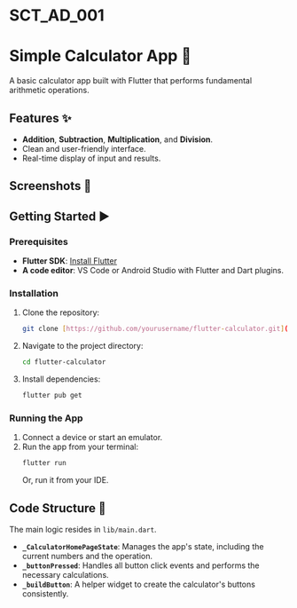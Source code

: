 # SCT_AD_001
# Simple Calculator App 🔢

A basic calculator app built with Flutter that performs fundamental arithmetic operations.

## Features ✨

* **Addition**, **Subtraction**, **Multiplication**, and **Division**.
* Clean and user-friendly interface.
* Real-time display of input and results.

## Screenshots 📱



## Getting Started ▶️

### Prerequisites

* **Flutter SDK**: [Install Flutter](https://flutter.dev/docs/get-started/install)
* **A code editor**: VS Code or Android Studio with Flutter and Dart plugins.

### Installation

1.  Clone the repository:
    ```bash
    git clone [https://github.com/yourusername/flutter-calculator.git](https://github.com/yourusername/flutter-calculator.git)
    ```
2.  Navigate to the project directory:
    ```bash
    cd flutter-calculator
    ```
3.  Install dependencies:
    ```bash
    flutter pub get
    ```

### Running the App

1.  Connect a device or start an emulator.
2.  Run the app from your terminal:
    ```bash
    flutter run
    ```
    Or, run it from your IDE.

## Code Structure 📁

The main logic resides in `lib/main.dart`.

* **`_CalculatorHomePageState`**: Manages the app's state, including the current numbers and the operation.
* **`_buttonPressed`**: Handles all button click events and performs the necessary calculations.
* **`_buildButton`**: A helper widget to create the calculator's buttons consistently.

